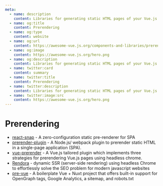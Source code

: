 ```yaml
---
meta:
  - name: description
    content: Libraries for generating static HTML pages of your Vue.js app
  - name: og:title
    content: Prerendering
  - name: og:type
    content: website
  - name: og:url
    content: https://awesome-vue.js.org/components-and-libraries/prerendering.html
  - name: og:image
    content: https://awesome-vue.js.org/hero.png
  - name: og:description
    content: Libraries for generating static HTML pages of your Vue.js app
  - name: twitter:card
    content: summary
  - name: twitter:title
    content: Prerendering
  - name: twitter:description
    content: Libraries for generating static HTML pages of your Vue.js app
  - name: twitter:image:src
    content: https://awesome-vue.js.org/hero.png
---
```


# Prerendering

- [react-snap](https://github.com/stereobooster/react-snap) - A zero-configuration static pre-renderer for SPA
- [prerender-plugin](https://github.com/mubaidr/prerender-plugin) - A Node.js/ webpack plugin to prerender static HTML in a single-page application (SPA).
- [vue-prerender](https://github.com/eldarc/vue-prerender) - A Vue.js tailored plugin which implements three strategies for prerendering Vue.js pages using headless chrome.
- [Rendora](https://github.com/rendora/rendora) - dynamic SSR (server-side rendering) using headless Chrome to effortlessly solve the SEO problem for modern javascript websites
- [pre-vue](https://github.com/mtlynch/pre-vue) - A boilerplate Vue + Nuxt project that offers built-in support for OpenGraph tags, Google Analytics, a sitemap, and robots.txt
